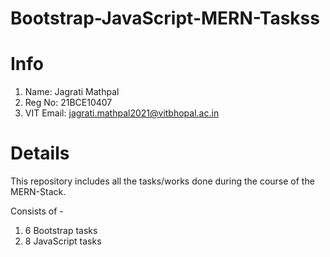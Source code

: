 # Bootstrap-JavaScript-MERN-Taskss
# Info
1) Name: Jagrati Mathpal
2) Reg No: 21BCE10407
3) VIT Email: jagrati.mathpal2021@vitbhopal.ac.in

# Details
This repository includes all the tasks/works done during the course of the MERN-Stack.

Consists of - 
1) 6 Bootstrap tasks
2) 8 JavaScript tasks
